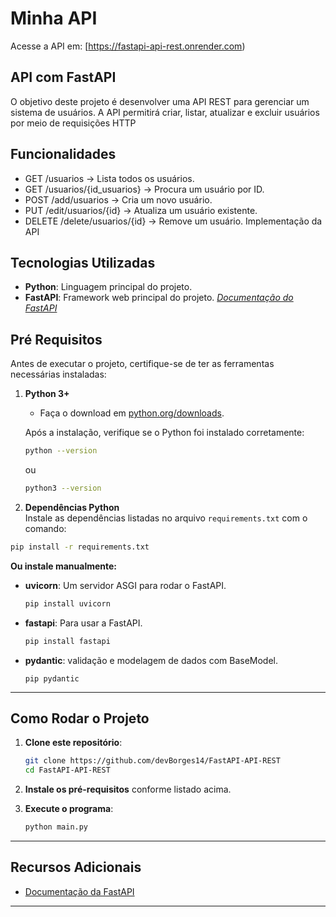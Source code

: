 # Minha API
Acesse a API em: [https://fastapi-api-rest.onrender.com)

## API com FastAPI
O objetivo deste projeto é desenvolver uma API REST para gerenciar um sistema de usuários. 
A API permitirá criar, listar, atualizar e excluir usuários por meio de requisições HTTP

## Funcionalidades
- GET /usuarios → Lista todos os usuários.
- GET /usuarios/{id_usuarios} → Procura um usuário por ID.
- POST /add/usuarios → Cria um novo usuário.
- PUT /edit/usuarios/{id} → Atualiza um usuário existente.
- DELETE /delete/usuarios/{id} → Remove um usuário.
    Implementação da API

## Tecnologias Utilizadas
- **Python**: Linguagem principal do projeto.
- **FastAPI**: Framework web principal do projeto.
    <a href="https://fastapi.tiangolo.com">_Documentação do FastAPI_<a>
    
## Pré Requisitos
Antes de executar o projeto, certifique-se de ter as ferramentas necessárias instaladas:

1. **Python 3+**  
   - Faça o download em [python.org/downloads](https://www.python.org/downloads/).
       
   Após a instalação, verifique se o Python foi instalado corretamente:
   ```bash
   python --version
   ```
   ou
   ```bash
   python3 --version
   ```

2. **Dependências Python**   
Instale as dependências listadas no arquivo `requirements.txt` com o comando:  
```bash
pip install -r requirements.txt
```
**Ou instale manualmente:**  
- **uvicorn**: Um servidor ASGI para rodar o FastAPI.
  ```bash
  pip install uvicorn 
  ```
- **fastapi**: Para usar a FastAPI.
  ```bash
  pip install fastapi 
  ```
- **pydantic**: validação e modelagem de dados com BaseModel.
  ```_(Já vem com FastAPI)
  pip pydantic   
  ```
---
## Como Rodar o Projeto

1. **Clone este repositório**:
   ```bash
   git clone https://github.com/devBorges14/FastAPI-API-REST
   cd FastAPI-API-REST
   ```
2. **Instale os pré-requisitos** conforme listado acima.

3. **Execute o programa**:
   ```bash
   python main.py
   ```
---

## Recursos Adicionais

- [Documentação da FastAPI](https://fastapi.tiangolo.com)  

---
